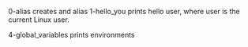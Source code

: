 0-alias creates and alias
1-hello_you prints hello user, where user is the current Linux user.

4-global_variables prints environments
